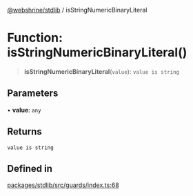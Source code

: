 [@webshrine/stdlib](../globals.md) / isStringNumericBinaryLiteral

# Function: isStringNumericBinaryLiteral()

> **isStringNumericBinaryLiteral**(`value`): `value is string`

## Parameters

• **value**: `any`

## Returns

`value is string`

## Defined in

[packages/stdlib/src/guards/index.ts:68](https://github.com/webshrine/webshrine/blob/8cedc3f2efca3108f17475a5ce8404715d0d24a5/packages/stdlib/src/guards/index.ts#L68)
